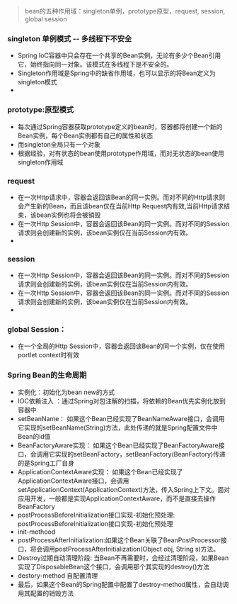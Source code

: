 > bean的五种作用域：singleton单例，prototype原型，request, session, global session

### singleton 单例模式 -- 多线程下不安全
- Spring IoC容器中只会存在一个共享的Bean实例，无论有多少个Bean引用它，始终指向同一对象。该模式在多线程下是不安全的。
- Singleton作用域是Spring中的缺省作用域，也可以显示的将Bean定义为singleton模式
- <bean id="userDao" class="com.ioc.UserDaoImpl" scope="singleton"/>

### prototype:原型模式
- 每次通过Spring容器获取prototype定义的bean时，容器都将创建一个新的Bean实例，每个Bean实例都有自己的属性和状态
- 而singleton全局只有一个对象
- 根据经验，对有状态的bean使用prototype作用域，而对无状态的bean使用singleton作用域

### request
- 在一次Http请求中，容器会返回该Bean的同一实例。而对不同的Http请求则会产生新的Bean，而且该bean仅在当前Http Request内有效,当前Http请求结束，该bean实例也将会被销毁
- 在一次Http Session中，容器会返回该Bean的同一实例。而对不同的Session请求则会创建新的实例，该bean实例仅在当前Session内有效。
- <bean id="loginAction" class="com.cnblogs.Login" scope="request"/>

### session
- 在一次Http Session中，容器会返回该Bean的同一实例。而对不同的Session请求则会创建新的实例，该bean实例仅在当前Session内有效。
- 在一次Http Session中，容器会返回该Bean的同一实例。而对不同的Session请求则会创建新的实例，该bean实例仅在当前Session内有效。
- <bean id="userPreference" class="com.ioc.UserPreference" scope="session"/>

### global Session：
- 在一个全局的Http Session中，容器会返回该Bean的同一个实例，仅在使用portlet context时有效


### Spring Bean的生命周期
- 实例化：初始化为bean new的方式
- IOC依赖注入 ：通过Spring对包注解的扫描，将依赖的Bean优先实例化放到容器中
- setBeanName：
如果这个Bean已经实现了BeanNameAware接口，会调用它实现的setBeanName(String)方法，此处传递的就是Spring配置文件中Bean的id值
- BeanFactoryAware实现：
如果这个Bean已经实现了BeanFactoryAware接口，会调用它实现的setBeanFactory，setBeanFactory(BeanFactory)传递的是Spring工厂自身
- ApplicationContextAware实现：
如果这个Bean已经实现了ApplicationContextAware接口，会调用setApplicationContext(ApplicationContext)方法，传入Spring上下文。面对应用开发，一般都是实现ApplicationContextAware，而不是直接去操作BeanFactory
- postProcessBeforeInitialization接口实现-初始化预处理:
postProcessBeforeInitialization接口实现-初始化预处理
- init-methood
- postProcessAfterInitialization:如果这个Bean关联了BeanPostProcessor接口，将会调用postProcessAfterInitialization(Object obj, String s)方法。
- Destroy过期自动清理阶段:
当Bean不再需要时，会经过清理阶段，如果Bean实现了DisposableBean这个接口，会调用那个其实现的destroy()方法
- destory-method 自配置清理
- 最后，如果这个Bean的Spring配置中配置了destroy-method属性，会自动调用其配置的销毁方法
